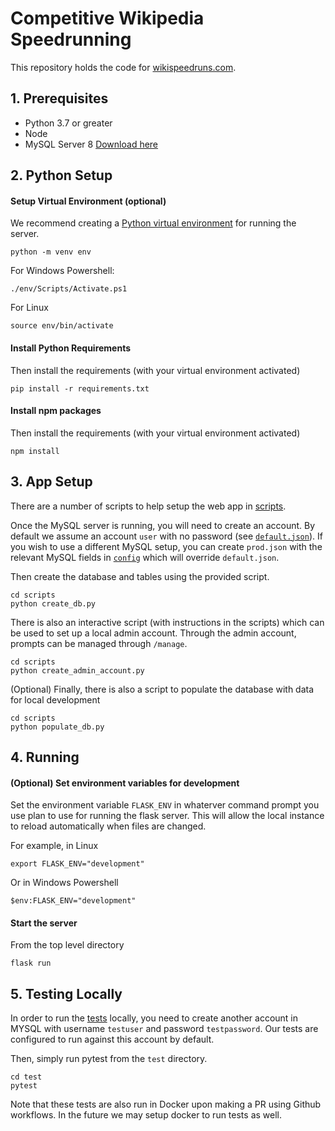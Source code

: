 # Competitive Wikipedia Speedrunning

This repository holds the code for [wikispeedruns.com](https://wikispeedruns.com).

## 1. Prerequisites

- Python 3.7 or greater
- Node
- MySQL Server 8 [Download here](https://dev.mysql.com/downloads/)

## 2. Python Setup

#### Setup Virtual Environment (optional)
We recommend creating a [Python virtual environment](https://docs.python.org/3/tutorial/venv.html)
for running the server.
```
python -m venv env
```

For Windows Powershell:
```
./env/Scripts/Activate.ps1
```

For Linux
```
source env/bin/activate
```

#### Install Python Requirements
Then install the requirements (with your virtual environment activated)
```
pip install -r requirements.txt
```

#### Install npm packages
Then install the requirements (with your virtual environment activated)
```
npm install
```


## 3. App Setup
There are a number of scripts to help setup the web app in [scripts](scripts).

Once the MySQL server is running, you will need to create an account. By
default we assume an account `user` with no password (see
[`default.json`](config/default.json)). If you wish to use a different MySQL
setup, you can create `prod.json` with the relevant MySQL fields in
[`config`](config) which will override `default.json`.

Then create the database and tables using the provided script.
```
cd scripts
python create_db.py
```

There is also an interactive script (with instructions in the scripts) which
can be used to set up a local admin account. Through the admin account,
prompts can be managed through `/manage`.
```
cd scripts
python create_admin_account.py
```

(Optional) Finally, there is also a script to populate the database with data
for local development
```
cd scripts
python populate_db.py
```
## 4. Running

#### (Optional) Set environment variables for development
Set the environment variable `FLASK_ENV` in whaterver command prompt you use plan to use
for running the flask server. This will allow the local instance to reload automatically
when files are changed.

For example, in Linux
```
export FLASK_ENV="development"
```

Or in Windows Powershell
```
$env:FLASK_ENV="development"
```

#### Start the server
From the top level directory
```
flask run
```

## 5. Testing Locally

In order to run the [tests](test) locally, you need to create another account in MYSQL
with username `testuser` and password `testpassword`. Our tests are configured to run
against this account by default.

Then, simply run pytest from the `test` directory.
```
cd test
pytest
```

Note that these tests are also run in Docker upon making a PR using Github workflows.
In the future we may setup docker to run tests as well.